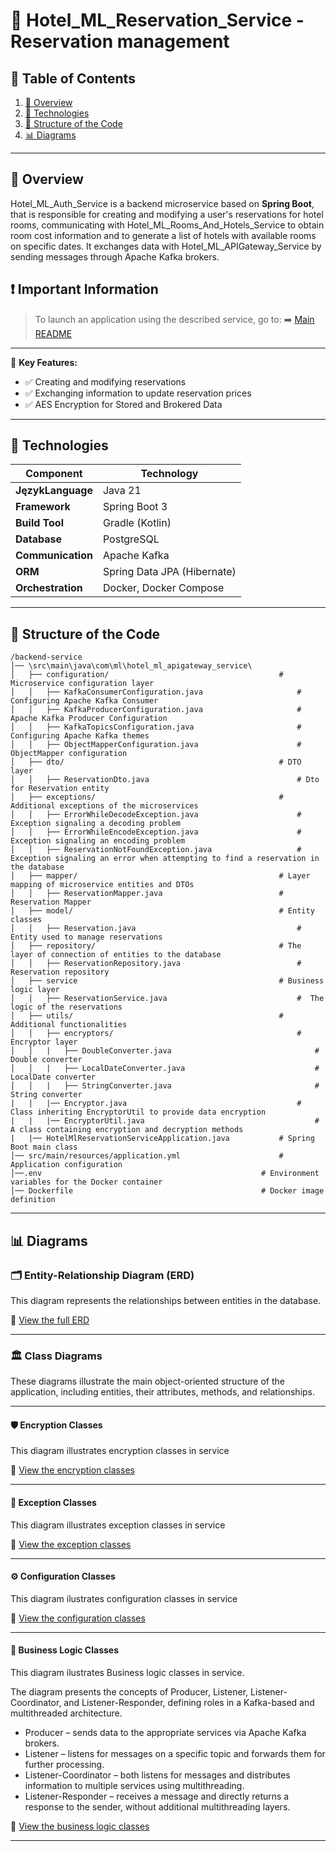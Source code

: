 # 📅 Hotel_ML_Reservation_Service - Reservation management

## 📖 Table of Contents
1. [📌 Overview](#-overview)
2. [🔧 Technologies](#️-technologies)
3. [📂 Structure of the Code](#-structure-of-the-code)
4. [📊 Diagrams](#-diagrams)

---

## 📌 Overview
Hotel_ML_Auth_Service is a backend microservice based on **Spring Boot**, that is responsible for creating and modifying a user's reservations for hotel rooms, communicating with Hotel_ML_Rooms_And_Hotels_Service to obtain room cost information and to generate a list of hotels with available rooms on specific dates. It exchanges data with Hotel_ML_APIGateway_Service by sending messages through Apache Kafka brokers.

## ❗ Important Information
> To launch an application using the described service, go to:
> ➡️ [Main README](https://github.com/NiczSpeed/HotelML?tab=readme-ov-file#%EF%B8%8F-how-to-run-the-entire-system)

---

📌 **Key Features:**
- ✅ Creating and modifying reservations
- ✅ Exchanging information to update reservation prices
- ✅ AES Encryption for Stored and Brokered Data
---

## 🔧 Technologies
| Component       | Technology |
|----------------|------------|
| **JęzykLanguage**  | Java 21 |
| **Framework**  | Spring Boot 3 |
| **Build Tool**  | Gradle (Kotlin) |
| **Database** | PostgreSQL |
| **Communication** | Apache Kafka |
| **ORM** | Spring Data JPA (Hibernate) |
| **Orchestration** | Docker, Docker Compose |

---

## 📂 Structure of the Code
```plaintext
/backend-service
│── \src\main\java\com\ml\hotel_ml_apigateway_service\
│   ├── configuration/                                      # Microservice configuration layer
│   │   ├── KafkaConsumerConfiguration.java                     # Configuring Apache Kafka Consumer
│   │   ├── KafkaProducerConfiguration.java                     # Apache Kafka Producer Configuration
│   │   ├── KafkaTopicsConfiguration.java                       # Configuring Apache Kafka themes
│   │   ├── ObjectMapperConfiguration.java                      # ObjectMapper configuration
│   ├── dto/                                                # DTO layer
│   │   ├── ReservationDto.java                                 # Dto for Reservation entity
│   ├── exceptions/                                         # Additional exceptions of the microservices
│   │   ├── ErrorWhileDecodeException.java                      # Exception signaling a decoding problem
│   │   ├── ErrorWhileEncodeException.java                      # Exception signaling an encoding problem
│   │   ├── ReservationNotFoundException.java                   # Exception signaling an error when attempting to find a reservation in the database
│   ├── mapper/                                             # Layer mapping of microservice entities and DTOs
│   │   ├── ReservationMapper.java                          # Reservation Mapper
│   ├── model/                                              # Entity classes
│   │   ├── Reservation.java                                    # Entity used to manage reservations
│   ├── repository/                                         # The layer of connection of entities to the database
│   │   ├── ReservationRepository.java                          # Reservation repository
│   ├── service                                             # Business logic layer
│   │   ├── ReservationService.java                             #  The logic of the reservations
│   ├── utils/                                              # Additional functionalities 
│   │   ├── encryptors/                                         # Encryptor layer
│   │   |   ├── DoubleConverter.java                                # Double converter
│   │   |   ├── LocalDateConverter.java                             # LocalDate converter
│   │   |   ├── StringConverter.java                                # String converter
|   |   |── Encryptor.java                                      # Class inheriting EncryptorUtil to provide data encryption
|   |   |── EncryptorUtil.java                                      # A class containing encryption and decryption methods
|   |── HotelMlReservationServiceApplication.java           # Spring Boot main class
│── src/main/resources/application.yml                      # Application configuration
│──.env                                                 # Environment variables for the Docker container
│── Dockerfile                                          # Docker image definition
```
---
## 📊 Diagrams

### 🗂️ Entity-Relationship Diagram (ERD)
This diagram represents the relationships between entities in the database.

🔗 [View the full ERD](docs/ERD/Hotel_ML_Reservation_Service.svg)

---

### 🏛 Class Diagrams
These diagrams illustrate the main object-oriented structure of the application, including entities, their attributes, methods, and relationships.

---

#### 🛡️ Encryption Classes
This diagram illustrates encryption classes in service

🔗 [View the encryption classes](docs/Entity/Hotel_ML_Reservation_Service_Diagram_encryption.svg)

---

#### 🚨 Exception Classes
This diagram illustrates exception classes in service

🔗 [View the exception classes](docs/Entity/Hotel_ML_Reservation_Service_Diagram_Exceptions.svg)

---

#### ⚙️ Configuration Classes
This diagram ilustrates configuration classes in service

🔗 [View the configuration classes](docs/Entity/Hotel_ML_Reservation_Service_Diagram_Configuration.svg)

---

#### 💼 Business Logic Classes
This diagram ilustrates Business logic classes in service.

The diagram presents the concepts of Producer, Listener, Listener-Coordinator, and Listener-Responder, defining roles in a Kafka-based and multithreaded architecture.

* Producer – sends data to the appropriate services via Apache Kafka brokers.
* Listener – listens for messages on a specific topic and forwards them for further processing.
* Listener-Coordinator – both listens for messages and distributes information to multiple services using multithreading.
* Listener-Responder – receives a message and directly returns a response to the sender, without additional multithreading layers.

🔗 [View the business logic classes](docs/Entity/Hotel_ML_Reservation_Service_Diagram_Business_Logic.svg)

---